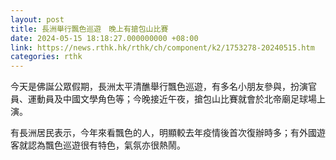 ```yaml
---
layout: post
title: 長洲舉行飄色巡遊　晚上有搶包山比賽
date: 2024-05-15 18:18:27.000000000 +08:00
link: https://news.rthk.hk/rthk/ch/component/k2/1753278-20240515.htm
categories: rthk
---
```


今天是佛誕公眾假期，長洲太平清醮舉行飄色巡遊，有多名小朋友參與，扮演官員、運動員及中國文學角色等；今晚接近午夜，搶包山比賽就會於北帝廟足球場上演。

有長洲居民表示，今年來看飄色的人，明顯較去年疫情後首次復辦時多；有外國遊客就認為飄色巡遊很有特色，氣氛亦很熱鬧。
